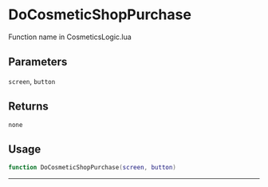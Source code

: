 # DoCosmeticShopPurchase
Function name in CosmeticsLogic.lua
## Parameters
`screen`, `button`
## Returns
`none`
## Usage
```lua
function DoCosmeticShopPurchase(screen, button)
```
---
